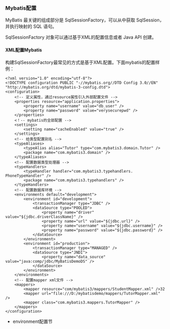 ### Mybatis配置

MyBatis 最关键的组成部分是 SqlSessionFactory，可以从中获取 SqlSession，并执行映射的 SQL 语句。

SqlSessionFactory 对象可以通过基于XML的配置信息或者 Java API 创建。

#### XML配置Mybatis

构建SqlSessionFactory最常见的方式是基于XML配置。下面mybatis的配置样例：

	<?xml version="1.0" encoding="utf-8"?>
	<!DOCTYPE configuration PUBLIC "-//mybatis.org//DTD Config 3.0//EN"
	"http://mybatis.org/dtd/mybatis-3-config.dtd">
	<configuration>
		<!-- 定义属性，通过resource属性引入外部配置文件 -->
		<properties resource="application.properties">
			<property name="username" value="db_user" />
			<property name="password" value="verysecurepwd" />
		</properties>
		<！-- mybatis的全部配置 -->
		<settings>
			<setting name="cacheEnabled" value="true" />
		</settings>
		<!-- 给类型配置别名 -->
		<typeAliases>
			<typeAlias alias="Tutor" type="com.mybatis3.domain.Tutor" />
			<package name="com.mybatis3.domain" />
		</typeAliases>
		<!-- 配置数据类型处理器 -->
		<typeHandlers>
			<typeHandler handler="com.mybatis3.typehandlers. PhoneTypeHandler" />
			<package name="com.mybatis3.typehandlers" />
		</typeHandlers>
		<!-- 配置数据库环境 -->
		<environments default="development">
			<environment id="development">
				<transactionManager type="JDBC" />
				<dataSource type="POOLED">
					<property name="driver" value="${jdbc.driverClassName}" />
					<property name="url" value="${jdbc.url}" />
					<property name="username" value="${jdbc.username}" />
					<property name="password" value="${jdbc.password}" />
				</dataSource>
			</environment>
			<environment id="production">
				<transactionManager type="MANAGED" />
				<dataSource type="JNDI">
					<property name="data_source" value="java:comp/jdbc/MyBatisDemoDS" />
				</dataSource>
			</environment>
		</environments>
		<!-- 配置mapper xml文件 -->
		<mappers>
			<mapper resource="com/mybatis3/mappers/StudentMapper.xml" />32
			<mapper url="file:///D:/mybatisdemo/mappers/TutorMapper.xml" />
			<mapper class="com.mybatis3.mappers.TutorMapper" />
		</mappers>
	</configuration>

- environment配置节






































































































































